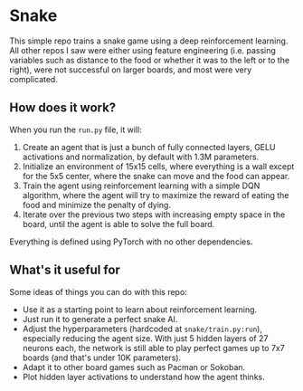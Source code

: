 # Snake

This simple repo trains a snake game using a deep reinforcement learning. All other repos I saw were either using feature engineering (i.e. passing variables such as distance to the food or whether it was to the left or to the right), were not successful on larger boards, and most were very complicated.

## How does it work?

When you run the `run.py` file, it will:

1. Create an agent that is just a bunch of fully connected layers, GELU activations and normalization, by default with 1.3M parameters.
1. Initialize an environment of 15x15 cells, where everything is a wall except for the 5x5 center, where the snake can move and the food can appear.
1. Train the agent using reinforcement learning with a simple DQN algorithm, where the agent will try to maximize the reward of eating the food and minimize the penalty of dying.
1. Iterate over the previous two steps with increasing empty space in the board, until the agent is able to solve the full board.

Everything is defined using PyTorch with no other dependencies.

## What's it useful for

Some ideas of things you can do with this repo:
* Use it as a starting point to learn about reinforcement learning.
* Just run it to generate a perfect snake AI.
* Adjust the hyperparameters (hardcoded at `snake/train.py:run`), especially reducing the agent size. With just 5 hidden layers of 27 neurons each, the network is still able to play perfect games up to 7x7 boards (and that's under 10K parameters).
* Adapt it to other board games such as Pacman or Sokoban.
* Plot hidden layer activations to understand how the agent thinks.